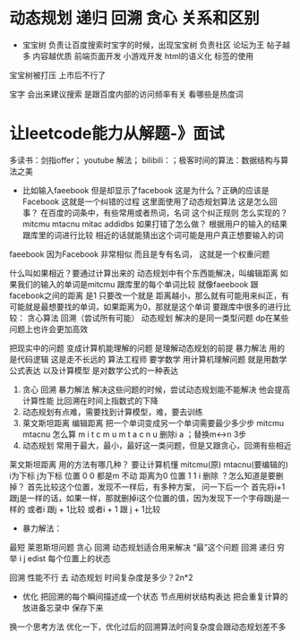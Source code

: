 # 动态规划 递归 回溯 贪心 关系和区别

- 宝宝树
负责让百度搜索时宝字的时候，出现宝宝树
负责社区 论坛为王 帖子越多 内容越优质
前端页面开发 小游戏开发 html的语义化 标签的使用 

宝宝树被打压 上市后不行了

宝字 会出来建议搜索 是跟百度内部的访问频率有关 看哪些是热度词

# 让leetcode能力从解题-》面试
多读书：剑指offer； youtube 解法； bilibili：；极客时间的算法：数据结构与算法之美

- 比如输入faeebook 但是却显示了facebook
这是为什么？正确的应该是Facebook
这就是一个纠错的过程 这里面使用了动态规划算法 这是怎么回事？
在百度的词条中，有些常用或者热词，名词
这个纠正规则 怎么实现的？
mitcmu  mtacnu
mitac   addidbs 如果打错了怎么做？
根据用户的输入的结果跟库里的词进行比较 相近的话就能猜出这个词可能是用户真正想要输入的词

faeebook 因为Facebook 非常相似 而且是专有名词， 这就是一个权重问题

什么叫如果相近？要通过计算出来的
动态规划中有个东西能解决，叫编辑距离
如果我们的输入的单词是mitcmu 跟库里的每个单词比较 就像faeebook 跟facebook之间的距离 是1 只要改一个就是
距离越小，那么就有可能用来纠正，有可能就是最想要找的单词，如果距离为0，那就是这个单词
要跟库中很多的进行比较：
贪心算法 回溯（尝试所有可能） 动态规划
解决的是同一类型问题
dp在某些问题上也许会更加高效

把现实中的问题 变成计算机能理解的问题 是理解动态规划的前提
暴力解法 用的是代码逻辑 这是走不长远的
算法工程师 要学数学
用计算机理解问题 就是用数学公式表达 以及计算模型 是对数学公式的一种表达

1. 贪心 回溯 暴力解法 解决这些问题的时候，尝试动态规划能不能解决
他会提高计算性能 比回溯在时间上指数式的下降
2. 动态规划有点难，需要找到计算模型，难，要去训练
3. 莱文斯坦距离 编辑距离 把一个单词变成另一个单词需要最少多少步
mitcmu  mtacnu
怎么算
m i t   c m u
m   t a c n u
删除i a ；替换m<->n
3步
4. 动态规划 常用于最大，最小，最好这一类问题，但是又跟贪心，回溯有些相近

莱文斯坦距离 用的方法有哪几种？ 要让计算机懂
mitcmu(原)  mtacnu(要编辑的)
i为下标     j为下标
位置 0 0 都是m 不动 距离为0
位置 1 1 i 删除 ？怎么知道是要删掉？
首先比较这个位置，发现不一样后，有多种方案，
问一下后一个 首先将i+1 跟j是一样的话，如果一样，那就删掉i这个位置的值，因为发现下一个字母跟j是一样的
或者i 跟j + 1比较
或者i + 1 跟 j + 1比较
- 暴力解法：

最短 莱恩斯坦问题
贪心 回溯
动态规划适合用来解决 “最”这个问题
回溯
    递归
    穷举
    i j edist 每个位置上的状态

回溯 性能不行 去 动态规划
时间复杂度是多少？2n*2

- 优化 
把回溯的每个瞬间描述成一个状态 节点用树状结构表达
把会重复计算的 放进备忘录中 保存下来

换一个思考方法
优化一下，优化过后的回溯算法时间复杂度会跟动态规划差不多

